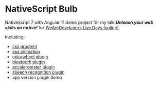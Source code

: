 # NativeScript Bulb

NativeScript 7 with Angular 11 demo project for my talk _**Unleash your web skills on native!**_ for [WeAreDevelopers Live Days (online)](rowdy.codes/wad).

Including:

- [css gradient](https://docs.nativescript.org/ui/components/styling#gradients)
- [css animation](https://docs.nativescript.org/ui/animation-css)
- [colorwheel plugin](https://github.com/SergeyMell/nativescript-plugins/tree/main/packages/nativescript-color-wheel)
- [bluetooth plugin](https://github.com/nativescript-community/ble)
- [accelerometer plugin](https://github.com/triniwiz/native-script-accelerometer)
- [speech recognition plugin](https://github.com/EddyVerbruggen/nativescript-speech-recognition)
- app version plugin demo
